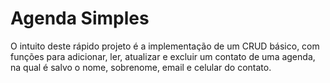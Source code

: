 # Agenda Simples
O intuito deste rápido projeto é a implementação de um CRUD básico, com funções para adicionar, ler, atualizar e excluir um contato de uma agenda, na qual é salvo o nome, sobrenome, email e celular do contato.
